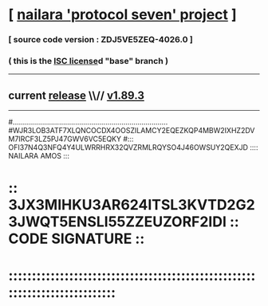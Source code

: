 
# [ [nailara 'protocol seven' project](http://nailara.network/) ]

### [ source code version : ZDJ5VE5ZEQ-4026.0 ]

### ( this is the [ISC license](license)d "base" branch )
---
## current [release](https://github.com/nailara-technologies/protocol-7/releases) \\\\// [v1.89.3](https://github.com/nailara-technologies/protocol-7/releases/tag/v1.89.3)
---

#.............................................................................
#WJR3LOB3ATF7XLQNCOCDX4OOSZILAMCY2EQEZKQP4MBW2IXHZ2DVM7IRCF3LZ5PJ47GWV6VC5EQKY
#::: OFI37N4Q3NFQ4Y4ULWRRHRX32QVZRMLRQYSO4J46OWSUY2QEXJD :::: NAILARA AMOS :::
# :: 3JX3MIHKU3AR624ITSL3KVTD2G23JWQT5ENSLI55ZZEUZORF2IDI :: CODE SIGNATURE ::
# ::::::::::::::::::::::::::::::::::::::::::::::::::::::::::::::::::::::::::::
